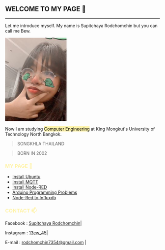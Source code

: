 ## __WELCOME TO MY PAGE__ 👋

---

Let me introduce myself. My name is Supitchaya Rodchomchin but you can call me Bew.

![](git/me3.jpg)

Now I am studying <mark style="background-color:#FFF3A9">Computer Engineering</mark> at King Mongkut's University of Technology North Bangkok.

> SONGKHLA
> THAILAND

> BORN IN 2002



<h3 style="color:#FFF3A9"> <b> MY PAGE 🌻</b> </h3>    

* [Install Ubuntu]
* [Install MQTT]
* [Install Node-RED]
* [Arduino Programming Problems]
* [Node-Red to Influxdb]

[Install Ubuntu]: https://spcyr.github.io/linux.html
[Arduino Programming Problems]: https://spcyr.github.io/wokwi.html
[Install MQTT]: https://spcyr.github.io/mqtt.html
[Install Node-RED]: https://spcyr.github.io/nodered.html
[Node-Red to Influxdb]: https://github.com/SpcyR/SpcyR.github.io/nodered_to_influx.html

<h3 style="color:#FFF3A9"> <b> CONTACT 📫</b> </h3>

Facebook : [Supitchaya Rodchomchin]|

Instagram : [13ew_45]|
 
E-mail : [rodchomchin7354@gmail.com](mailto:rodchomchin7354@gmail.com) |

[Supitchaya Rodchomchin]: https://www.facebook.com/supitchaya.rodchomchin
[13ew_45]: https://www.instagram.com/13ew_45

